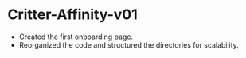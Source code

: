 # Critter-Affinity-v01

- Created the first onboarding page.
- Reorganized the code and structured the directories for scalability.
